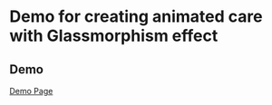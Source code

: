 # Demo for creating animated care with Glassmorphism effect


## Demo

[Demo Page](https://githubprabin143.github.io/Glassmorphism-Demo/ 'Demo Page')